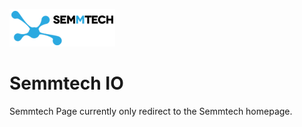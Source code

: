 ![Semmtech Logo](images/semmtech.png)

# Semmtech IO

Semmtech Page currently only redirect to the Semmtech homepage.

